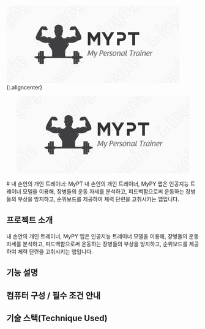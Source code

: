 
![mypt logo](/logo/logo_mypt.png) {:.aligncenter}
<p align="center"><img src="/logo/logo_mypt.png"></p>
# 내 손안의 개인 트레이너: MyPT
내 손안의 개인 트레이너, MyPY 앱은 인공지능 트레이너 모델을 이용해, 장병들의 운동 자세를 분석하고, 피드백함으로써 운동하는 장병들의 부상을 방지하고, 순위보드를 제공하여 체력 단련을 고취시키는 앱입니다.


## 프로젝트 소개
내 손안의 개인 트레이너, MyPY 앱은 인공지능 트레이너 모델을 이용해, 장병들의 운동 자세를 분석하고, 피드백함으로써 운동하는 장병들의 부상을 방지하고, 순위보드를 제공하여 체력 단련을 고취시키는 앱입니다.

## 기능 설명


## 컴퓨터 구성 / 필수 조건 안내


## 기술 스택(Technique Used)
